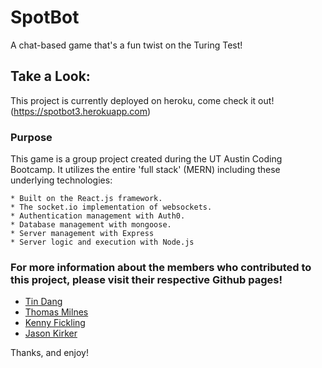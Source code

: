 # SpotBot
A chat-based game that's a fun twist on the Turing Test!


## Take a Look: 

This project is currently deployed on heroku, come check it out!
  (https://spotbot3.herokuapp.com)

### Purpose

This game is a group project created during the UT Austin Coding Bootcamp. It utilizes the entire 'full stack' (MERN) including these underlying technologies:

```
* Built on the React.js framework.
* The socket.io implementation of websockets.
* Authentication management with Auth0.
* Database management with mongoose.
* Server management with Express
* Server logic and execution with Node.js
```


### For more information about the members who contributed to this project, please visit their respective Github pages!

* [Tin Dang](https://github.com/tintdang)
* [Thomas Milnes](https://github.com/thmiv)
* [Kenny Fickling](https://github.com/must-git-good)
* [Jason Kirker](https://github.com/jasonkirker)

Thanks, and enjoy!


